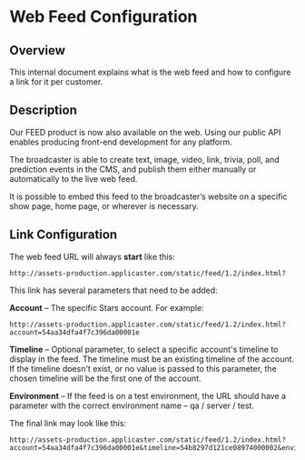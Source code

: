 # Web Feed Configuration
## Overview
This internal document explains what is the web feed and how to configure a link for it per customer.

## Description
Our FEED product is now also available on the web. Using our public API enables producing front-end development for any platform.  


The broadcaster is able to create text, image, video, link, trivia, poll, and prediction events in the CMS, and publish them either manually or automatically to the live web feed.  


It is possible to embed this feed to the broadcaster’s website on a specific show page, home page, or wherever is necessary.

## Link Configuration
The web feed URL will always **start** like this: 

	http://assets-production.applicaster.com/static/feed/1.2/index.html?  

This link has several parameters that need to be added:

**Account** – The specific Stars account. For example:
	
	http://assets-production.applicaster.com/static/feed/1.2/index.html?account=54aa34dfa4f7c396da00001e
	
**Timeline** – Optional parameter, to select a specific account's timeline to display in the feed. The timeline must be an existing timeline of the account. If the timeline doesn't exist, or no value is passed to this parameter, the chosen timeline will be the first one of the account.

**Environment** – If the feed is on a test environment, the URL should have a parameter with the correct environment name – qa / server / test.

The final link may look like this:

	http://assets-production.applicaster.com/static/feed/1.2/index.html?account=54aa34dfa4f7c396da00001e&timeline=54b8297d121ce08974000002&environment=qa

